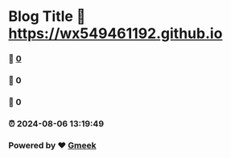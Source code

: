 # Blog Title :link: https://wx549461192.github.io 
### :page_facing_up: [0](https://wx549461192.github.io/tag.html) 
### :speech_balloon: 0 
### :hibiscus: 0 
### :alarm_clock: 2024-08-06 13:19:49 
### Powered by :heart: [Gmeek](https://github.com/Meekdai/Gmeek)
